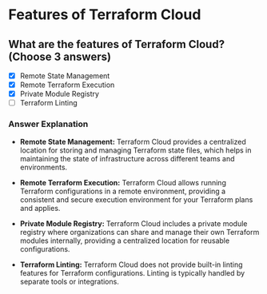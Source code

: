 # Features of Terraform Cloud

## What are the features of Terraform Cloud? (Choose 3 answers)

- [x] Remote State Management
- [x] Remote Terraform Execution
- [x] Private Module Registry
- [ ] Terraform Linting

### Answer Explanation

- **Remote State Management:** Terraform Cloud provides a centralized location for storing and managing Terraform state files, which helps in maintaining the state of infrastructure across different teams and environments.

- **Remote Terraform Execution:** Terraform Cloud allows running Terraform configurations in a remote environment, providing a consistent and secure execution environment for your Terraform plans and applies.

- **Private Module Registry:** Terraform Cloud includes a private module registry where organizations can share and manage their own Terraform modules internally, providing a centralized location for reusable configurations.

- **Terraform Linting:** Terraform Cloud does not provide built-in linting features for Terraform configurations. Linting is typically handled by separate tools or integrations.
